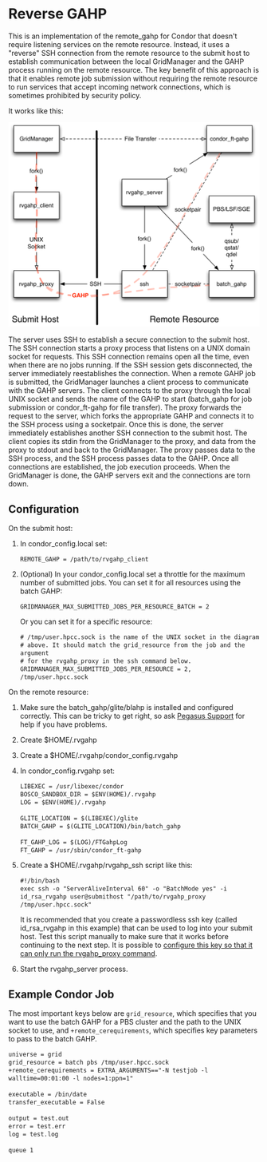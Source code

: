 Reverse GAHP
============

This is an implementation of the remote_gahp for Condor that doesn't require
listening services on the remote resource. Instead, it uses a "reverse" SSH
connection from the remote resource to the submit host to establish
communication between the local GridManager and the GAHP process running on
the remote resource. The key benefit of this approach is that it enables remote
job submission without requiring the remote resource to run services that
accept incoming network connections, which is sometimes prohibited by security
policy.

It works like this:

![rvgahp design](doc/rvgahp.png)

The server uses SSH to establish a secure connection to the submit host.  The
SSH connection starts a proxy process that listens on a UNIX domain socket for
requests. This SSH connection remains open all the time, even when there are no
jobs running. If the SSH session gets disconnected, the server immediately
reestablishes the connection. When a remote GAHP job is submitted, the
GridManager launches a client process to communicate with the GAHP servers. The
client connects to the proxy through the local UNIX socket and sends the name
of the GAHP to start (batch_gahp for job submission or condor_ft-gahp for file
transfer). The proxy forwards the request to the server, which forks the
appropriate GAHP and connects it to the SSH process using a socketpair. Once
this is done, the server immediately establishes another SSH connection to the
submit host. The client copies its stdin from the GridManager to the proxy, and
data from the proxy to stdout and back to the GridManager. The proxy passes
data to the SSH process, and the SSH process passes data to the GAHP. Once all
connections are established, the job execution proceeds. When the GridManager
is done, the GAHP servers exit and the connections are torn down.

Configuration
-------------

On the submit host:

1. In condor_config.local set:

    ```
    REMOTE_GAHP = /path/to/rvgahp_client
    ```
1. (Optional) In your condor_config.local set a throttle for the maximum number of
   submitted jobs. You can set it for all resources using the batch GAHP:

    ```
    GRIDMANAGER_MAX_SUBMITTED_JOBS_PER_RESOURCE_BATCH = 2
    ```

   Or you can set it for a specific resource:

    ```
    # /tmp/user.hpcc.sock is the name of the UNIX socket in the diagram
    # above. It should match the grid_resource from the job and the argument
    # for the rvgahp_proxy in the ssh command below.
    GRIDMANAGER_MAX_SUBMITTED_JOBS_PER_RESOURCE = 2, /tmp/user.hpcc.sock
    ```

On the remote resource:

1. Make sure the batch_gahp/glite/blahp is installed and configured correctly.
   This can be tricky to get right, so ask 
   [Pegasus Support](http://pegasus.isi.edu/support) for help if you have
   problems.
1. Create $HOME/.rvgahp
1. Create a $HOME/.rvgahp/condor_config.rvgahp
1. In condor_config.rvgahp set:

    ```
    LIBEXEC = /usr/libexec/condor
    BOSCO_SANDBOX_DIR = $ENV(HOME)/.rvgahp
    LOG = $ENV(HOME)/.rvgahp

    GLITE_LOCATION = $(LIBEXEC)/glite
    BATCH_GAHP = $(GLITE_LOCATION)/bin/batch_gahp

    FT_GAHP_LOG = $(LOG)/FTGahpLog
    FT_GAHP = /usr/sbin/condor_ft-gahp
    ```

1. Create a $HOME/.rvgahp/rvgahp_ssh script like this:

    ```
    #!/bin/bash
    exec ssh -o "ServerAliveInterval 60" -o "BatchMode yes" -i id_rsa_rvgahp user@submithost "/path/to/rvgahp_proxy /tmp/user.hpcc.sock"
    ```

   It is recommended that you create a passwordless ssh key (called id_rsa_rvgahp
   in this example) that can be used to log into your submit host. Test this script
   manually to make sure that it works before continuing to the next step. It is
   possible to [configure this key so that it can only run the rvgahp_proxy
   command](https://www.google.com/search?q=ssh+authorized_keys+single+command).

1. Start the rvgahp_server process.

Example Condor Job
------------------
The most important keys below are `grid_resource`, which specifies that you want to use the batch GAHP for a PBS cluster and the path to the UNIX socket to use, and `+remote_cerequirements`, which specifies key parameters to pass to the batch GAHP.

```
universe = grid
grid_resource = batch pbs /tmp/user.hpcc.sock
+remote_cerequirements = EXTRA_ARGUMENTS=="-N testjob -l walltime=00:01:00 -l nodes=1:ppn=1"

executable = /bin/date
transfer_executable = False

output = test.out
error = test.err
log = test.log

queue 1
```
